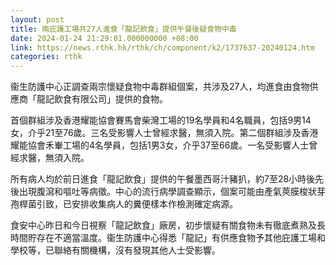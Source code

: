 ```yaml
---
layout: post
title: 兩庇護工場共27人進食「龍記飲食」提供午餐後疑食物中毒
date: 2024-01-24 21:29:01.000000000 +08:00
link: https://news.rthk.hk/rthk/ch/component/k2/1737637-20240124.htm
categories: rthk
---
```


衞生防護中心正調查兩宗懷疑食物中毒群組個案，共涉及27人，均進食由食物供應商「龍記飲食有限公司」提供的食物。

首個群組涉及香港耀能協會賽馬會柴灣工場的19名學員和4名職員，包括9男14女，介乎21至76歲。三名受影響人士曾經求醫，無須入院。第二個群組涉及香港耀能協會禾輋工場的4名學員，包括1男3女，介乎37至66歲。一名受影響人士曾經求醫，無須入院。

所有病人均於前日進食「龍記飲食」提供的午餐墨西哥汁豬扒，約7至28小時後先後出現腹瀉和嘔吐等病徵。中心的流行病學調查顯示，個案可能由產氣莢膜梭狀芽孢桿菌引致，已安排收集病人的糞便樣本作檢測確定病源。

食安中心昨日和今日視察「龍記飲食」廠房，初步懷疑有關食物未有徹底煮熟及長時間貯存在不適當溫度。衞生防護中心得悉「龍記」有供應食物予其他庇護工場和學校等，已聯絡有關機構，沒有發現其他人士受影響。
